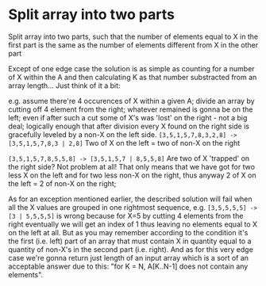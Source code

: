 # Split array into two parts

Split array into two parts, such that the number of elements equal to X in the first part is the same as the number of elements different from X in the other part

Except of one edge case the solution is as simple as counting for a number of X within the A and then calculating K as that number substracted from an array length... Just think of it a bit:

e.g. assume there're 4 occurences of X within a given A;
divide an array by cutting off 4 element from the right;
whatever remained is gonna be on the left;
even if after such a cut some of X's was 'lost' on the right - not a big deal; logically enough that after division every X found on the right side is gracefully leveled by a non-X on the left side.
`[3,5,1,5,7,8,3,2,8] -> [3,5,1,5,7,8,3 | 2,8]` Two of X on the left = two of non-X on the right

`[3,5,1,5,7,8,5,5,8] -> [3,5,1,5,7 | 8,5,5,8]` Are two of X 'trapped' on the right side? Not problem at all! That only means that we have got for two less X on the left and for two less non-X on the right, thus anyway 2 of X on the left = 2 of non-X on the right;

As for an exception mentioned earlier, the described solution will fail when all the X values are grouped in one rightmost sequence, e.g. `[3,5,5,5,5] -> [3 | 5,5,5,5]` is wrong because for X=5 by cutting 4 elements from the right eventually we will get an index of 1 thus leaving no elements equal to X on the left at all. But as you may remember according to the condition it's the first (i.e. left) part of an array that must contain X in quantity equal to a quantity of non-X's in the second part (i.e. right). And as for this very edge case we're gonna return just length of an input array which is a sort of an acceptable answer due to this: "for K = N, A[K..N-1] does not contain any elements".